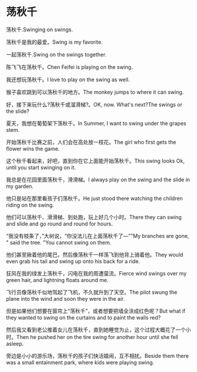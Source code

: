# 荡秋千

<p><span class="chinese">荡秋千.</span><span class="english">Swinging on swings.</span></p>

<p><span class="chinese">荡秋千是我的最爱。</span><span class="english">Swing is my favorite.</span></p>

<p><span class="chinese">一起荡秋千.</span><span class="english">Swing on the swings together.</span></p>

<p><span class="chinese">陈飞飞在荡秋千。</span><span class="english">Chen Feifei is playing on the swing.</span></p>

<p><span class="chinese">我还想玩荡秋千。</span><span class="english">I love to play on the swing as well.</span></p>

<p><span class="chinese">猴子喜欢跳到可以荡秋千的地方。</span><span class="english">The monkey jumps to where it can swing.</span></p>

<p><span class="chinese">好，接下来玩什么?荡秋千或溜滑梯?。</span><span class="english">OK, now. What's next?The swings or the slide?</span></p>

<p><span class="chinese">夏天，我想在葡萄架下荡秋千。</span><span class="english">In Summer, I want to swing under the grapes stem.</span></p>

<p><span class="chinese">开始荡秋千比赛之前，人们会在高处放一枝花。</span><span class="english">The girl who first gets the flower wins the game.</span></p>

<p><span class="chinese">这个秋千看起来，好吧，直到你在它上面能开始荡秋千。</span><span class="english">This swing looks Ok, until you start swinging on it.</span></p>

<p><span class="chinese">我总是在花园里面荡秋千，滑滑梯。</span><span class="english">I always play on the swing and the slide in my garden.</span></p>

<p><span class="chinese">他只是站在那里看孩子们荡秋千。</span><span class="english">He just stood there watching the children riding on the swing.</span></p>

<p><span class="chinese">他们可以荡秋千、滑滑梯、到处跑，玩上好几个小时。</span><span class="english">There they can swing and slide and go round and round for hours.</span></p>

<p><span class="chinese">“我没有枝条了，”大树说，“你没法儿在上面荡秋千了—”</span><span class="english">"My branches are gone, " said the tree. "You cannot swing on them.</span></p>

<p><span class="chinese">他们甚至揪着他的尾巴，然后像荡秋千一样荡飞到他背上骑着他。</span><span class="english">They would even grab his tail and swing up onto his back for a ride.</span></p>

<p><span class="chinese">狂风在我的绿发上荡秋千，闪电在我的周遭萤流。</span><span class="english">Fierce wind swings over my green hair, and lightning floats around me.</span></p>

<p><span class="chinese">飞行员像荡秋千似地驾起了飞机，不久就升到了天空。</span><span class="english">The pilot swung the plane into the wind and soon they were in the air.</span></p>

<p><span class="chinese">但是如果他们想要在窗帘上“荡秋千”，或者想要把墙全涂成红色呢？</span><span class="english">But what if they wanted to swing on the curtains and to paint the walls red?</span></p>

<p><span class="chinese">然后我又看到老公推着女儿在荡秋千，直到她睡觉为止，这个过程大概花了一个小时。</span><span class="english">Then he pushed her on the tire swing for another hour until she fell asleep.</span></p>

<p><span class="chinese">旁边是小小的游乐场，荡秋千的孩子们快活嬉闹，互不相扰。</span><span class="english">Beside them there was a small entainment park, where kids were playing swing.</span></p>

